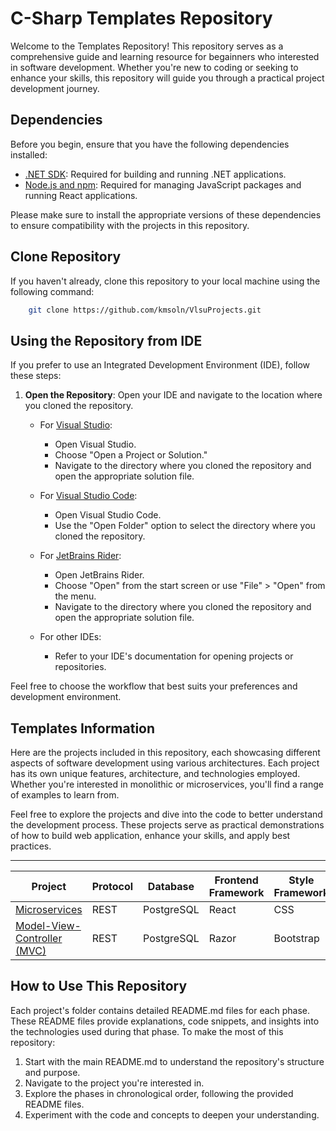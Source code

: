 # C-Sharp Templates Repository

Welcome to the Templates Repository! This repository serves as a comprehensive guide and learning resource for begainners who interested in software development. Whether you're new to coding or seeking to enhance your skills, this repository will guide you through a practical project development journey.

## Dependencies

Before you begin, ensure that you have the following dependencies installed:

- [.NET SDK](https://dotnet.microsoft.com/download): Required for building and running .NET applications.
- [Node.js and npm](https://nodejs.org/): Required for managing JavaScript packages and running React applications.

Please make sure to install the appropriate versions of these dependencies to ensure compatibility with the projects in this repository.


## Clone Repository

If you haven't already, clone this repository to your local machine using the following command:

```bash
    git clone https://github.com/kmsoln/VlsuProjects.git
```

## Using the Repository from IDE

If you prefer to use an Integrated Development Environment (IDE), follow these steps:

1. **Open the Repository**: Open your IDE and navigate to the location where you cloned the repository.

    - For [Visual Studio][vs]:
      - Open Visual Studio.
      - Choose "Open a Project or Solution."
      - Navigate to the directory where you cloned the repository and open the appropriate solution file.

    - For [Visual Studio Code][vs-code]:
      - Open Visual Studio Code.
      - Use the "Open Folder" option to select the directory where you cloned the repository.

    - For [JetBrains Rider][rider]:
      - Open JetBrains Rider.
      - Choose "Open" from the start screen or use "File" > "Open" from the menu.
      - Navigate to the directory where you cloned the repository and open the appropriate solution file.

    - For other IDEs:
      - Refer to your IDE's documentation for opening projects or repositories.

[vs]: (https://visualstudio.microsoft.com/vs/)
[vs-code]: (https://code.visualstudio.com/download)
[rider]: (https://www.jetbrains.com/rider/download/)

Feel free to choose the workflow that best suits your preferences and development environment.

## Templates Information

Here are the projects included in this repository, each showcasing different aspects of software development using various architectures. Each project has its own unique features, architecture, and technologies employed. Whether you're interested in monolithic or microservices, you'll find a range of examples to learn from.

Feel free to explore the projects and dive into the code to better understand the development process. These projects serve as practical demonstrations of how to build web application, enhance your skills, and apply best practices.

---

| Project                                 | Protocol | Database      | Frontend Framework | Style Framework |
|-----------------------------------------|----------|---------------|--------------------|-----------------|
| [Microservices][microservice-rdme]      | REST     | PostgreSQL    | React              | CSS             |
| [Model-View-Controller (MVC)][mvc-rdme] | REST     | PostgreSQL    | Razor              | Bootstrap       |

[microservice-rdme]: https://github.com/kmsoln/VlsuProjects/blob/master/Microservices/README-EN.md
[mvc-rdme]: https://github.com/kmsoln/VlsuProjects/blob/master/MVC/README-EN.md

## How to Use This Repository

Each project's folder contains detailed README.md files for each phase. These README files provide explanations, code snippets, and insights into the technologies used during that phase. To make the most of this repository:

1. Start with the main README.md to understand the repository's structure and purpose.
2. Navigate to the project you're interested in.
3. Explore the phases in chronological order, following the provided README files.
4. Experiment with the code and concepts to deepen your understanding.

